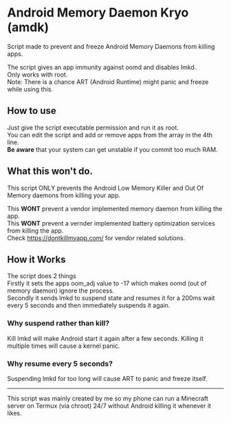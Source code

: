 # Android Memory Daemon Kryo (amdk)
Script made to prevent and freeze Android Memory Daemons from killing apps.

The script gives an app immunity against oomd and disables lmkd. </br>
Only works with root.</br>
Note: There is a chance ART (Android Runtime) might panic and freeze while using this. </br>

## How to use
Just give the script executable permission and run it as root. </br>
You can edit the script and add or remove apps from the array in the 4th line. </br>
**Be aware** that your system can get unstable if you commit too much RAM. </br>



## What this won't do.
This script ONLY prevents the Android Low Memory Killer and Out Of Memory daemons from killing your app.

This **WONT** prevent a vendor implemented memory daemon from killing the app. </br>
This **WONT** prevent a vernder implemented battery optimization services from killing the app. </br>
Check https://dontkillmyapp.com/ for vendor related solutions.



## How it Works
The script does 2 things </br>
Firstly it sets the apps oom_adj value to -17 which makes oomd (out of memory daemon) ignore the process. </br>
Secondly it sends lmkd to suspend state and resumes it for a 200ms wait every 5 seconds and then immediately suspends it again. </br>

### Why suspend rather than kill?
Kill lmkd will make Android start it again after a few seconds. Killing it multiple times will cause a kernel panic.

### Why resume every 5 seconds?
Suspending lmkd for too long will cause ART to panic and freeze itself.
_________________


This script was mainly created by me so my phone can run a Minecraft server on Termux (via chroot) 24/7 without Android killing it whenever it likes.
